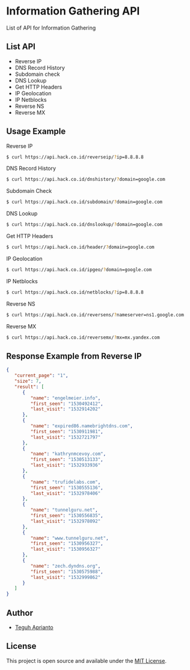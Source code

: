 # Information Gathering API
List of API for Information Gathering

## List API ##

- Reverse IP 		    
- DNS Record History 		  
- Subdomain check 	
- DNS Lookup 		    
- Get HTTP Headers  	
- IP Geolocation 	  
- IP Netblocks   	  
- Reverse NS     	  
- Reverse MX        

## Usage Example ##

Reverse IP

```bash
$ curl https://api.hack.co.id/reverseip/?ip=8.8.8.8
```

DNS Record History

```bash
$ curl https://api.hack.co.id/dnshistory/?domain=google.com
```

Subdomain Check

```bash
$ curl https://api.hack.co.id/subdomain/?domain=google.com
```

DNS Lookup

```bash
$ curl https://api.hack.co.id/dnslookup/?domain=google.com
```

Get HTTP Headers 

```bash
$ curl https://api.hack.co.id/header/?domain=google.com
```

IP Geolocation

```bash
$ curl https://api.hack.co.id/ipgeo/?domain=google.com
```

IP Netblocks

```bash
$ curl https://api.hack.co.id/netblocks/?ip=8.8.8.8
```

Reverse NS

```bash
$ curl https://api.hack.co.id/reversens/?nameserver=ns1.google.com
```

Reverse MX

```bash
$ curl https://api.hack.co.id/reversemx/?mx=mx.yandex.com
```

## Response Example from Reverse IP ##

```json
{
   "current_page": "1",
   "size": 7,
   "result": [
      {
         "name": "engelmeier.info",
         "first_seen": "1530492412",
         "last_visit": "1532914202"
      },
      {
         "name": "expired86.namebrightdns.com",
         "first_seen": "1530911981",
         "last_visit": "1532721797"
      },
      {
         "name": "kathrynmcevoy.com",
         "first_seen": "1530513133",
         "last_visit": "1532933936"
      },
      {
         "name": "trufidelabs.com",
         "first_seen": "1530555136",
         "last_visit": "1532978406"
      },
      {
         "name": "tunnelguru.net",
         "first_seen": "1530556835",
         "last_visit": "1532978092"
      },
      {
         "name": "www.tunnelguru.net",
         "first_seen": "1530956327",
         "last_visit": "1530956327"
      },
      {
         "name": "zech.dyndns.org",
         "first_seen": "1530575988",
         "last_visit": "1532999862"
      }
   ]
}
```

## Author

- [Teguh Aprianto](https://teguh.co)

## License

This project is open source and available under the [MIT License](LICENSE).
